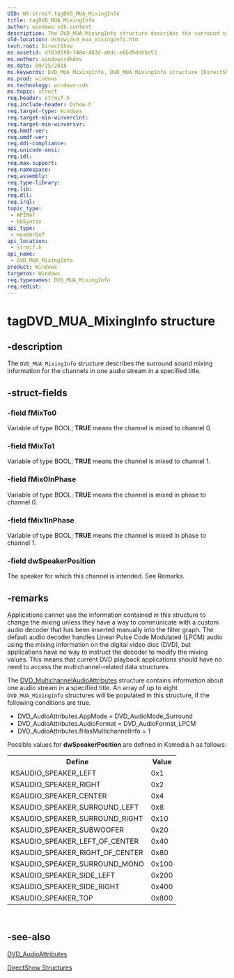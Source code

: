 ```yaml
---
UID: NS:strmif.tagDVD_MUA_MixingInfo
title: tagDVD_MUA_MixingInfo
author: windows-sdk-content
description: The DVD_MUA_MixingInfo structure describes the surround sound mixing information for the channels in one audio stream in a specified title.
old-location: dshow\dvd_mua_mixinginfo.htm
tech.root: DirectShow
ms.assetid: df830598-f484-483d-a0dc-e6bd9debbe53
ms.author: windowssdkdev
ms.date: 09/25/2018
ms.keywords: DVD_MUA_MixingInfo, DVD_MUA_MixingInfo structure [DirectShow], DVD_MUA_MixingInfoStructure, dshow.dvd_mua_mixinginfo, strmif/DVD_MUA_MixingInfo, tagDVD_MUA_MixingInfo
ms.prod: windows
ms.technology: windows-sdk
ms.topic: struct
req.header: strmif.h
req.include-header: Dshow.h
req.target-type: Windows
req.target-min-winverclnt: 
req.target-min-winversvr: 
req.kmdf-ver: 
req.umdf-ver: 
req.ddi-compliance: 
req.unicode-ansi: 
req.idl: 
req.max-support: 
req.namespace: 
req.assembly: 
req.type-library: 
req.lib: 
req.dll: 
req.irql: 
topic_type:
 - APIRef
 - kbSyntax
api_type:
 - HeaderDef
api_location:
 - strmif.h
api_name:
 - DVD_MUA_MixingInfo
product: Windows
targetos: Windows
req.typenames: DVD_MUA_MixingInfo
req.redist: 
---
```


# tagDVD_MUA_MixingInfo structure


## -description



The <code>DVD_MUA_MixingInfo</code> structure describes the surround sound mixing information for the channels in one audio stream in a specified title.




## -struct-fields




### -field fMixTo0

Variable of type BOOL; <b>TRUE</b> means the channel is mixed to channel 0.


### -field fMixTo1

Variable of type BOOL; <b>TRUE</b> means the channel is mixed to channel 1.


### -field fMix0InPhase

Variable of type BOOL; <b>TRUE</b> means the channel is mixed in phase to channel 0.


### -field fMix1InPhase

Variable of type BOOL; <b>TRUE</b> means the channel is mixed in phase to channel 1.


### -field dwSpeakerPosition

The speaker for which this channel is intended. See Remarks.


## -remarks



Applications cannot use the information contained in this structure to change the mixing unless they have a way to communicate with a custom audio decoder that has been inserted manually into the filter graph. The default audio decoder handles Linear Pulse Code Modulated (LPCM) audio using the mixing information on the digital video disc (DVD), but applications have no way to instruct the decoder to modify the mixing values. This means that current DVD playback applications should have no need to access the multichannel-related data structures.

The <a href="https://msdn.microsoft.com/8aba7e5a-62ec-4ef5-821f-cfef8cf7d93d">DVD_MultichannelAudioAttributes</a> structure contains information about one audio stream in a specified title. An array of up to eight <code>DVD_MUA_MixingInfo</code> structures will be populated in this structure, if the following conditions are true.

<ul>
<li>DVD_AudioAttributes.AppMode = DVD_AudioMode_Surround</li>
<li>DVD_AudioAttributes.AudioFormat = DVD_AudioFormat_LPCM</li>
<li>DVD_AudioAttributes.fHasMultichannelInfo = 1</li>
</ul>
Possible values for <b>dwSpeakerPosition</b> are defined in Ksmedia.h as follows:

<table>
<tr>
<th>Define
            </th>
<th>Value
            </th>
</tr>
<tr>
<td>KSAUDIO_SPEAKER_LEFT</td>
<td>0x1</td>
</tr>
<tr>
<td>KSAUDIO_SPEAKER_RIGHT</td>
<td>0x2</td>
</tr>
<tr>
<td>KSAUDIO_SPEAKER_CENTER</td>
<td>0x4</td>
</tr>
<tr>
<td>KSAUDIO_SPEAKER_SURROUND_LEFT</td>
<td>0x8</td>
</tr>
<tr>
<td>KSAUDIO_SPEAKER_SURROUND_RIGHT</td>
<td>0x10</td>
</tr>
<tr>
<td>KSAUDIO_SPEAKER_SUBWOOFER</td>
<td>0x20</td>
</tr>
<tr>
<td>KSAUDIO_SPEAKER_LEFT_OF_CENTER</td>
<td>0x40</td>
</tr>
<tr>
<td>KSAUDIO_SPEAKER_RIGHT_OF_CENTER</td>
<td>0x80</td>
</tr>
<tr>
<td>KSAUDIO_SPEAKER_SURROUND_MONO</td>
<td>0x100</td>
</tr>
<tr>
<td>KSAUDIO_SPEAKER_SIDE_LEFT</td>
<td>0x200</td>
</tr>
<tr>
<td>KSAUDIO_SPEAKER_SIDE_RIGHT</td>
<td>0x400</td>
</tr>
<tr>
<td>KSAUDIO_SPEAKER_TOP</td>
<td>0x800</td>
</tr>
</table>
 




## -see-also




<a href="https://msdn.microsoft.com/a4365c05-718e-4d48-bb2c-a13a609df82f">DVD_AudioAttributes</a>



<a href="https://msdn.microsoft.com/378f6f43-5c05-4ae4-be24-956f9fc0cacf">DirectShow Structures</a>
 

 

